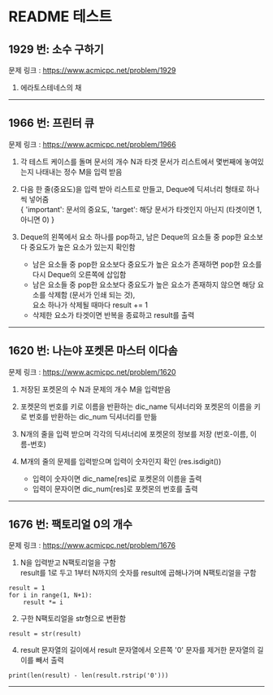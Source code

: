 # README 테스트

## 1929 번: 소수 구하기
문제 링크 : <https://www.acmicpc.net/problem/1929>
1. 에라토스테네스의 채
---
## 1966 번: 프린터 큐
문제 링크 : <https://www.acmicpc.net/problem/1966>

1. 각 테스트 케이스를 돌며 문서의 개수 N과 타겟 문서가 리스트에서 몇번째에 놓여있는지 나태내는 정수 M을 입력 받음

3. 다음 한 줄(중요도)을 입력 받아 리스트로 만들고, Deque에 딕셔너리 형태로 하나씩 넣어줌  
{ 'important': 문서의 중요도, 'target': 해당 문서가 타겟인지 아닌지 (타겟이면 1, 아니면 0) }

3. Deque의 왼쪽에서 요소 하나를 pop하고, 남은 Deque의 요소들 중 pop한 요소보다 중요도가 높은 요소가 있는지 확인함
    * 남은 요소들 중 pop한 요소보다 중요도가 높은 요소가 존재하면 pop한 요소를 다시 Deque의 오른쪽에 삽입함
    * 남은 요소들 중 pop한 요소보다 중요도가 높은 요소가 존재하지 않으면 해당 요소를 삭제함 (문서가 인쇄 되는 것),  
    요소 하나가 삭제될 때마다 result += 1
    * 삭제한 요소가 타겟이면 반복을 종료하고 result를 출력
---
## 1620 번: 나는야 포켓몬 마스터 이다솜
문제 링크 : <https://www.acmicpc.net/problem/1620>
1. 저장된 포켓몬의 수 N과 문제의 개수 M을 입력받음

3. 포켓몬의 번호를 키로 이름을 반환하는 dic_name 딕셔너리와 포켓몬의 이름을 키로 번호를 반환하는 dic_num 딕셔너리를 만듦

4. N개의 줄을 입력 받으며 각각의 딕셔너리에 포켓몬의 정보를 저장 (번호-이름, 이름-번호)

5. M개의 줄의 문제를 입력받으며 입력이 숫자인지 확인 (res.isdigit())  
    * 입력이 숫자이면 dic_name[res]로 포켓몬의 이름을 출력  
    * 입력이 문자이면 dic_num[res]로 포켓몬의 번호를 출력
---
## 1676 번: 팩토리얼 0의 개수
문제 링크 : <https://www.acmicpc.net/problem/1676>
1. N을 입력받고 N팩토리얼을 구함  
result를 1로 두고 1부터 N까지의 숫자를 result에 곱해나가며 N팩토리얼을 구함
```
result = 1
for i in range(1, N+1):
    result *= i
```
2. 구한 N팩토리얼을 str형으로 변환함
```
result = str(result)
```
4. result 문자열의 길이에서 result 문자열에서 오른쪽 '0' 문자를 제거한 문자열의 길이를 빼서 출력
```
print(len(result) - len(result.rstrip('0')))
```
---
